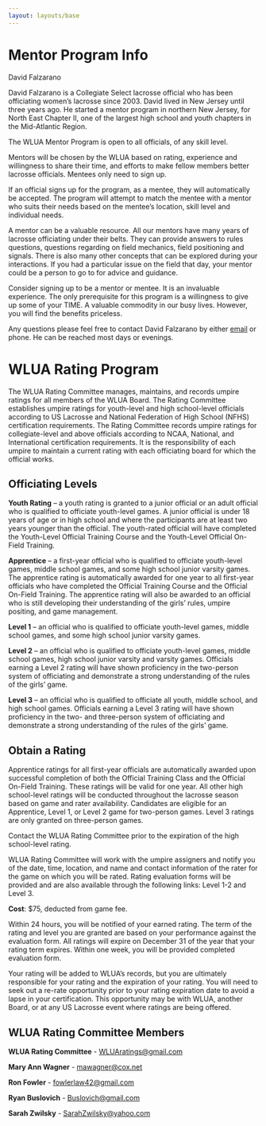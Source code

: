 ```yaml
---
layout: layouts/base
---
```


# Mentor Program Info

David Falzarano

David Falzarano is a Collegiate Select lacrosse official who has been officiating women’s lacrosse since 2003.  David lived in New Jersey until three years ago.  He started a mentor program in northern New Jersey, for North East Chapter II, one of the largest high school and youth chapters in the Mid-Atlantic Region.  

The WLUA Mentor Program is open to all officials, of any skill level.  

Mentors will be chosen by the WLUA based on rating, experience and willingness to share their time, and efforts to make fellow members better lacrosse officials.  Mentees only need to sign up.  

If an official signs up for the program, as a mentee, they will automatically be accepted.  The program will attempt to match the mentee with a mentor who suits their needs based on the mentee’s location, skill level and individual needs.  

A mentor can be a valuable resource.  All our mentors have many years of lacrosse officiating under their belts.  They can provide answers to rules questions, questions regarding on field mechanics, field positioning and signals.  There is also many other concepts that can be explored during your interactions.  If you had a particular issue on the field that day, your mentor could be a person to go to for advice and guidance. 

Consider signing up to be a mentor or mentee.  It is an invaluable experience.  The only prerequisite for this program is a willingness to give up some of your TIME.  A valuable commodity in our busy lives.  However, you will find the benefits priceless.  

Any questions please feel free to contact David Falzarano by either [email](mailto:Dfalz1492@gmail.com) or phone.  He can be reached most days or evenings.   

# WLUA Rating Program

The WLUA Rating Committee manages, maintains, and records umpire ratings for all members of the WLUA Board. The Rating Committee establishes umpire ratings for youth-level and high school-level officials according to US Lacrosse and National Federation of High School (NFHS) certification requirements. The Rating Committee records umpire ratings for collegiate-level and above officials according to NCAA, National, and International certification requirements. It is the responsibility of each umpire to maintain a current rating with each officiating board for which the official works.

## Officiating Levels

**Youth Rating** – a youth rating is granted to a junior official or an adult official who is qualified to officiate youth-level games.  A junior official is under 18 years of age or in high school and where the participants are at least two years younger than the official.  The youth-rated official will have completed the Youth-Level Official Training Course and the Youth-Level Official On-Field Training.

**Apprentice** – a first-year official who is qualified to officiate youth-level games, middle school games, and some high school junior varsity games.  The apprentice rating is automatically awarded for one year to all first-year officials who have completed the Official Training Course and the Official On-Field Training.  The apprentice rating will also be awarded to an official who is still developing their understanding of the girls’ rules, umpire positing, and game management.

**Level 1** – an official who is qualified to officiate youth-level games, middle school games, and some high school junior varsity games.

**Level 2** – an official who is qualified to officiate youth-level games, middle school games, high school junior varsity and varsity games.  Officials earning a Level 2 rating will have shown proficiency in the two-person system of officiating and demonstrate a strong understanding of the rules of the girls’ game.

**Level 3** – an official who is qualified to officiate all youth, middle school, and high school games.  Officials earning a Level 3 rating will have shown proficiency in the two- and three-person system of officiating and demonstrate a strong understanding of the rules of the girls’ game.

## Obtain a Rating

Apprentice ratings for all first-year officials are automatically awarded upon successful completion of both the Official Training Class and the Official On-Field Training.  These ratings will be valid for one year. All other high school-level ratings will be conducted throughout the lacrosse season based on game and rater availability.  Candidates are eligible for an Apprentice, Level 1, or Level 2 game for two-person games.  Level 3 ratings are only granted on three-person games.

Contact the WLUA Rating Committee prior to the expiration of the high school-level rating.

WLUA Rating Committee will work with the umpire assigners and notify you of the date, time, location, and name and contact information of the rater for the game on which you will be rated.  Rating evaluation forms will be provided and are also available through the following links: Level 1-2 and Level 3.

**Cost**: $75, deducted from game fee.

Within 24 hours, you will be notified of your earned rating.  The term of the rating and level you are granted are based on your performance against the evaluation form.  All ratings will expire on December 31 of the year that your rating term expires.  Within one week, you will be provided completed evaluation form.

Your rating will be added to WLUA’s records, but you are ultimately responsible for your rating and the expiration of your rating.  You will need to seek out a re-rate opportunity prior to your rating expiration date to avoid a lapse in your certification.  This opportunity may be with WLUA, another Board, or at any US Lacrosse event where ratings are being offered.

## WLUA Rating Committee Members

**WLUA Rating Committee** - [WLUAratings@gmail.com](mailto:WLUAratings@gmail.com)

**Mary Ann Wagner** - [mawagner@cox.net](mailto:mawagner@cox.net)

**Ron Fowler** - [fowlerlaw42@gmail.com](mailto:fowlerlaw42@gmail.com)

**Ryan Buslovich** - [Buslovich@gmail.com](mailto:Buslovich@gmail.com)

**Sarah Zwilsky** - [SarahZwilsky@yahoo.com](mailto:SarahZwilsky@yahoo.com)